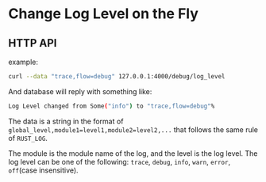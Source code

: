 # Change Log Level on the Fly

## HTTP API

example:
```bash
curl --data "trace,flow=debug" 127.0.0.1:4000/debug/log_level
```
And database will reply with something like:
```bash
Log Level changed from Some("info") to "trace,flow=debug"%
```

The data is a string in the format of `global_level,module1=level1,module2=level2,...` that follows the same rule of `RUST_LOG`. 

The module is the module name of the log, and the level is the log level. The log level can be one of the following: `trace`, `debug`, `info`, `warn`, `error`, `off`(case insensitive).